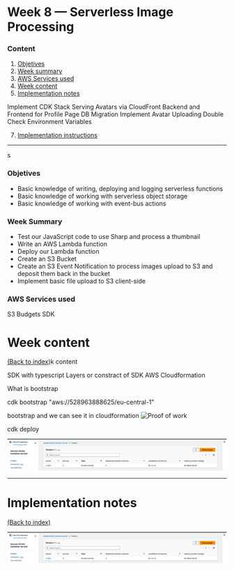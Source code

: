 # Week 8 — Serverless Image Processing


### Content

1. [Objetives](#Objetives)
2. [Week summary](#Week-summary)
3. [AWS Services used](#AWS-Services-used)
4. [Week content](#Week-content)
5. [Implementation notes](#Implementation-notes)

Implement CDK Stack
Serving Avatars via CloudFront
Backend and Frontend for Profile Page
DB Migration
Implement Avatar Uploading
Double Check Environment Variables
   
7. [Implementation instructions](https://github.com/PericoLedesma/aws-bootcamp-cruddur-2023/blob/main/journal/week_instructions/week8.md)

----------------------------------------------------------------
s
### Objetives
- Basic knowledge of writing, deploying and logging serverless functions
- Basic knowledge of working with serverless object storage
- Basic knowledge of working with event-bus actions



### Week Summary
- Test our JavaScript code to use Sharp and process a thumbnail
- Write an AWS Lambda function
- Deploy our Lambda function
- Create an S3 Bucket
- Create an S3 Event Notification to process images upload to S3 and deposit them back in the bucket
- Implement basic file upload to S3 client-side



### AWS Services used
S3
Budgets
SDK

# Week content
[(Back to index)](#content)k content

SDK with typescript
Layers or constract of SDK AWS 
Cloudformation

What is bootstrap 

cdk bootstrap "aws://528963888625/eu-central-1" 

bootstrap and we can see it in cloudformation
![Proof of work](assets/week6/cdk_cloudformation.png)


cdk deploy

![Proof of work](assets/week6/ecs_cluster.png)

-------------------------------

# Implementation notes
[(Back to index)](#content)




![Proof of work](assets/week6/ecs_cluster.png)
